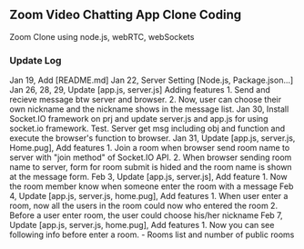 ## Zoom Video Chatting App Clone Coding
Zoom Clone using node.js, webRTC, webSockets

### Update Log
Jan 19, Add [README.md]
Jan 22, Server Setting [Node.js, Package.json...]
Jan 26, 28, 29, Update [app.js, server.js]
                Adding features 1. Send and recieve message btw server and browser.
                                2. Now, user can choose their own nickname and the nickname shows in the message list.
Jan 30, Install Socket.IO framework on prj and update server.js and app.js for using socket.io framework.
                Test. Server get msg including obj and function and execute the browser's function to browser.
Jan 31, Update [app.js, server.js, Home.pug], Add features
                1. Join a room when browser send room name to server with "join method" of Socket.IO API.
                2. When browser sending room name to server, form for room submit is hided and the room name is shown at the message form.
Feb 3, Update [app.js, server.js], Add feature
                1. Now the room member know when someone enter the room with a message
Feb 4, Update [app.js, server.js, home.pug], Add features
                1. When user enter a room, now all the users in the room could now who entered the room
                2. Before a user enter room, the user could choose his/her nickname
Feb 7, Update [app.js, server.js, home.pug], Add features
                1. Now you can see following info before enter a room.
                 - Rooms list and number of public rooms
